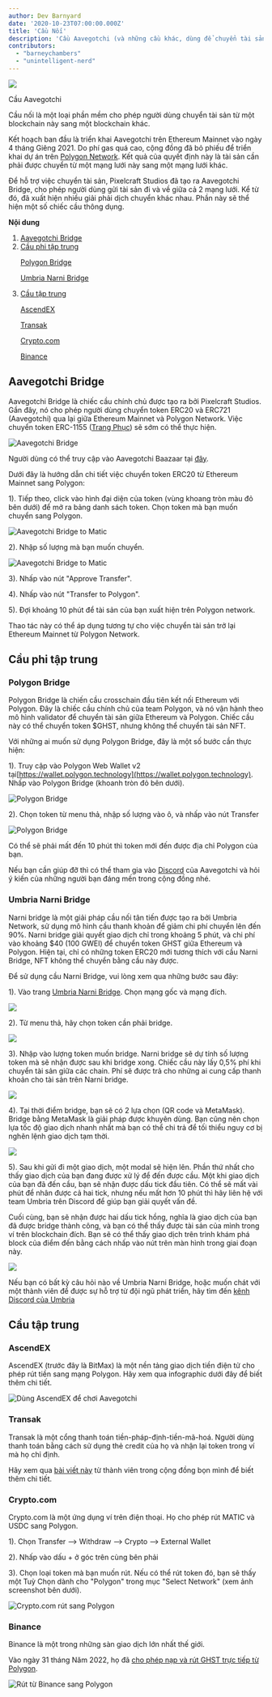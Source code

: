 ```yaml
---
author: Dev Barnyard
date: '2020-10-23T07:00:00.000Z'
title: 'Cầu Nối'
description: 'Cầu Aavegotchi (và những cầu khác, dùng để chuyển tài sản đi và về Polygon)'
contributors:
  - "barneychambers"
  - "unintelligent-nerd"
---
```


<div class="headerImageContainer">
<img class="headerImage" src="/bridge/aavegotchi-bridge.gif">
<p class="headerImageText">Cầu Aavegotchi</p>
</div>

Cầu nối là một loại phần mềm cho phép người dùng chuyển tài sản từ một blockchain này sang một blockchain khác.

Kết hoạch ban đầu là triển khai Aavegotchi trên Ethereum Mainnet vào ngày 4 tháng Giêng 2021. Do phí gas quá cao, cộng đồng đã bỏ phiếu để triển khai dự án trên [Polygon Network](/glossary#polygon). Kết quả của quyết định này là tài sản cần phải được chuyển từ một mạng lưới này sang một mạng lưới khác.

Để hỗ trợ việc chuyển tài sản, Pixelcraft Studios đã tạo ra Aavegotchi Bridge, cho phép người dùng gửi tài sản đi và về giữa cả 2 mạng lưới. Kể từ đó, đã xuất hiện nhiều giải phải dịch chuyển khác nhau. Phần này sẽ thể hiện một số chiếc cầu thông dụng.

<div class="contentsBox">

**Nội dung**

<ol>
<li><a href=#aavegotchi-bridge>Aavegotchi Bridge</a></li>
<li><a href=#decentralized-bridges>Cầu phi tập trung</a></li>
<p><a href=#polygon-bridge>Polygon Bridge</a></p>
<p><a href=#umbria-narni-bridge>Umbria Narni Bridge</a></p>
<li><a href=#centralized-bridges>Cầu tập trung</a></li>
<p><a href=#ascendex>AscendEX</a></p>
<p><a href=#transak>Transak</a></p>
<p><a href=#crypto-com>Crypto.com</a></p>
<p><a href=#binance>Binance</a></p>
</ol>

</div>

## Aavegotchi Bridge

Aavegotchi Bridge là chiếc cầu chính chủ được tạo ra bởi Pixelcraft Studios. Gần đây, nó cho phép người dùng chuyển token ERC20 và ERC721 (Aavegotchi) qua lại giữa Ethereum Mainnet và Polygon Network. Việc chuyển token ERC-1155 ([Trang Phục](/wearables)) sẽ sớm có thể thực hiện.

<img class="bodyImage" src="/bridge/aavegotchi-bridge.png" alt="Aavegotchi Bridge" />

Người dùng có thể truy cập vào Aavegotchi Baazaar tại [đây](https://aavegotchi.com/bridge).

Dưới đây là hướng dẫn chi tiết việc chuyển token ERC20 từ Ethereum Mainnet sang Polygon:

1). Tiếp theo, click vào hình đại diện của token (vùng khoang tròn màu đỏ bên dưới) để mở ra bảng danh sách token. Chọn token mà bạn muốn chuyển sang Polygon.

<img class = "bodyImage" src = "/bridge/select-atoken-to-convert.png" alt = "Aavegotchi Bridge to Matic" />

2). Nhập số lượng mà bạn muốn chuyển.

<img class = "bodyImage" src = "/bridge/amount-to-transfer-to-matic.png" alt = "Aavegotchi Bridge to Matic" />

3). Nhấp vào nút "Approve Transfer".

4). Nhấp vào nút "Transfer to Polygon".

5). Đợi khoảng 10 phút để tài sản của bạn xuất hiện trên Polygon network.

Thao tác này có thể áp dụng tương tự cho việc chuyển tài sản trở lại Ethereum Mainnet từ Polygon Network.

## Cầu phi tập trung

### Polygon Bridge
Polygon Bridge là chiến cầu crosschain đầu tiên kết nối Ethereum với Polygon. Đây là chiếc cầu chính chủ của team Polygon, và nó vận hành theo mô hình validator để chuyển tài sản giữa Ethereum và Polygon. Chiếc cầu này có thể chuyển token $GHST, nhưng không thể chuyển tài sản NFT.

Với những ai muốn sử dụng Polygon Bridge, đây là một số bước cần thực hiện:

1). Truy cập vào Polygon Web Wallet v2 tại[https://wallet.polygon.technology](https://wallet.polygon.technology). Nhấp vào Polygon Bridge (khoanh tròn đỏ bên dưới).

<img class="bodyImage" src="/bridge/polygon-bridge-frontpage.png" alt="Polygon Bridge" />

2). Chọn token từ menu thả, nhập số lượng vào ô, và nhấp vào nút Transfer

<img class="bodyImage" src="/bridge/polygon-bridge.png" alt="Polygon Bridge" />

Có thể sẽ phải mất đến 10 phút thì token mới đến được địa chỉ Polygon của bạn.

Nếu bạn cần giúp đỡ thì có thể tham gia vào [Discord](https://discord.com/invite/rttCTkZ) của Aavegotchi và hỏi ý kiến của những người bạn đáng mến trong cộng đồng nhé.

### Umbria Narni Bridge
Narni bridge là một giải pháp cầu nối tân tiến được tạo ra bởi Umbria Network, sử dụng mô hình cầu thanh khoản để giảm chi phí chuyển lên đến 90%. Narni bridge giải quyết giao dịch chỉ trong khoảng 5 phút, và chi phí vào khoảng $40 (100 GWEI) để chuyển token GHST giữa Ethereum và Polygon. Hiện tại, chỉ có những token ERC20 mới tương thích với cầu Narni Bridge, NFT không thể chuyển bằng cầu này được.

Để sử dụng cầu Narni Bridge, vui lòng xem qua những bước sau đây:

1). Vào trang [Umbria Narni Bridge](https://bridge.umbria.network/bridge). Chọn mạng gốc và mạng đích.

<img class="bodyImage" src='/bridge/umbria-network-selection.png' />

2). Từ menu thả, hãy chọn token cần phải bridge.

<img class="bodyImage" src='/bridge/umbria-token-selection.png' />

3). Nhập vào lượng token muốn bridge. Narni bridge sẽ dự tính số lượng token mà sẽ nhận được sau khi bridge xong. Chiếc cầu này lấy 0,5% phí khi chuyển tài sản giữa các chain. Phí sẽ được trả cho những ai cung cấp thanh khoản cho tài sản trên Narni bridge.

<img class="bodyImage" src='/bridge/umbria-fee-estimation.png' />

4). Tại thời điểm bridge, bạn sẽ có 2 lựa chọn (QR code và MetaMask). Bridge bằng MetaMask là giải pháp được khuyên dùng. Bạn cũng nên chọn lựa tốc độ giao dịch nhanh nhất mà bạn có thể chi trả để tối thiểu nguy cơ bị nghẽn lệnh giao dịch tạm thời.

<img class="bodyImage" src='/bridge/umbria-confirming-transaction.png' />

5). Sau khi gửi đi một giao dịch, một modal sẽ hiện lên. Phần thứ nhất cho thấy giao dịch của bạn đang được xử lý để đến được cầu. Một khi giao dịch của bạn đã đến cầu, bạn sẽ nhận được dấu tick đầu tiên. Có thể sẽ mất vài phút để nhân được cả hai tick, nhưng nếu mất hơn 10 phút thì hãy liên hệ với team Umbria trên Discord để giúp bạn giải quyết vấn đề.

Cuối cùng, bạn sẽ nhận được hai dấu tick hồng, nghĩa là giao dịch của bạn đã được bridge thành công, và bạn có thể thấy được tài sản của mình trong ví trên blockchain đích. Bạn sẽ có thể thấy giao dịch trên trình khám phá block của điểm đến bằng cách nhấp vào nút trên màn hình trong giai đoạn này.

<img class="bodyImage" src='/bridge/umbria-confirmation.png' />

Nếu bạn có bất kỳ câu hỏi nào về Umbria Narni Bridge, hoặc muốn chát với một thành viên để được sự hỗ trợ từ đội ngũ phát triển, hãy tìm đến [kênh Discord của Umbria](https://discord.gg/8Ms7Cr4)

## Cầu tập trung

### AscendEX

AscendEX (trước đây là BitMax) là một nền tảng giao dịch tiền điện tử cho phép rút tiền sang mạng Polygon. Hãy xem qua infographic dưới đây để biết thêm chi tiết.

<img class = "bodyImage" src = "/bridge/Using_AscendEX_and_play_Aavegotchi.jpg" alt = "Dùng AscendEX để chơi Aavegotchi" />

### Transak

Transak là một cổng thanh toán tiền-pháp-định-tiền-mã-hoá. Người dùng thanh toán bằng cách sử dụng thẻ credit của họ và nhận lại token trong ví mà họ chỉ định.

Hãy xem qua [bài viết này](https://trasher.substack.com/p/buying-your-tokens-straight-into) từ thành viên trong cộng đồng bọn mình để biết thêm chi tiết.

### Crypto.com

Crypto.com là một ứng dụng ví trên điện thoại. Họ cho phép rút MATIC và USDC sang Polygon.

1). Chọn Transfer --> Withdraw --> Crypto --> External Wallet

2). Nhấp vào dấu + ở góc trên cùng bên phải

3). Chọn loại token mà bạn muốn rút. Nếu có thể rút token đó, bạn sẽ thấy một Tuỳ Chọn dành cho "Polygon" trong mục "Select Network" (xem ảnh screenshot bên dưới).

<img class="bodyImage" src="/bridge/cryptocom-withdrawal.png" alt="Crypto.com rút sang Polygon" />

### Binance

Binance là một trong những sàn giao dịch lớn nhất thế giới.

Vào ngày 31 tháng Năm 2022, họ đã [cho phép nạp và rút GHST trực tiếp từ Polygon](https://blog.aavegotchi.com/binance-enables-ghst-deposits-and-withdrawals-on-polygon/).

<img class="bodyImage" src="/bridge/ghst-withdrawal-from-binance-to-polygon.png" alt="Rút từ Binance sang Polygon" />